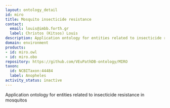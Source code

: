 ```yaml
---
layout: ontology_detail
id: miro
title: Mosquito insecticide resistance
contact:
  email: louis@imbb.forth.gr
  label: Christos (Kitsos) Louis
description: Application ontology for entities related to insecticide resistance in mosquitos
domain: environment
products:
- id: miro.owl
- id: miro.obo
repository: https://github.com/VEuPathDB-ontology/MIRO
taxon:
  id: NCBITaxon:44484
  label: Anopheles
activity_status: inactive
---
```


Application ontology for entities related to insecticide resistance in mosquitos
